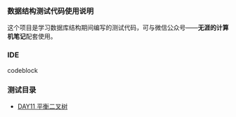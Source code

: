 ### 数据结构测试代码使用说明
这个项目是学习数据库结构期间编写的测试代码，可与微信公众号——**无涯的计算机笔记**配套使用。
### IDE
codeblock
### 测试目录
- [DAY11 平衡二叉树](https://github.com/unendlichkeiten/datastructrueTestingCode/tree/master/avlTree)
